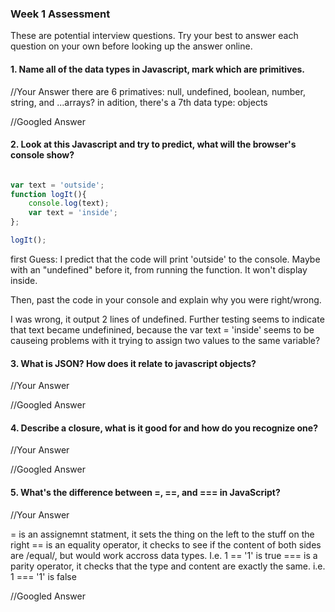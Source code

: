 ### Week 1 Assessment

These are potential interview questions. Try your best to answer each question on your own before looking up the answer online.

#### 1. Name all of the data types in Javascript, mark which are primitives. 

  //Your Answer
  there are 6 primatives: null, undefined, boolean, number, string, and ...arrays?
  in adition, there's a 7th data type: objects
  
  //Googled Answer


#### 2. Look at this Javascript and try to predict, what will the browser's console show? 

``` javascript

var text = 'outside';
function logIt(){
    console.log(text);
    var text = 'inside';
};

logIt();

```

first Guess: 
I predict that the code will print 'outside' to the console. Maybe with an "undefined" before it, from running the function. It won't display inside. 

Then, past the code in your console and explain why you were right/wrong. 

I was wrong, it output 2 lines of undefined. Further testing seems to indicate that text became undefinined, because the var text = 'inside' seems to be causeing problems with it trying to assign two values to the same variable? 


#### 3. What is JSON? How does it relate to javascript objects?

  //Your Answer
  
  
  //Googled Answer


#### 4. Describe a closure, what is it good for and how do you recognize one?

  //Your Answer
  
  
  //Googled Answer
  

#### 5. What's the difference between =, ==, and === in JavaScript?

  //Your Answer
  
  = is an assignemnt statment, it sets the thing on the left to the stuff on the right
  == is an equality operator, it checks to see if the content of both sides are /equal/, but would work accross data types. I.e. 1 == '1' is true
  === is a parity operator, it checks that the type and content are exactly the same. i.e. 1 === '1' is false

  //Googled Answer

